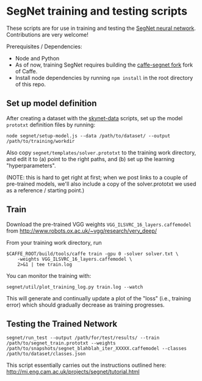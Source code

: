 
# SegNet training and testing scripts

These scripts are for use in training and testing the [SegNet neural
network](http://mi.eng.cam.ac.uk/projects/segnet/).  Contributions are very
welcome!

Prerequisites / Dependencies:
 - Node and Python
 - As of now, training SegNet requires building the [caffe-segnet fork](https://github.com/alexgkendall/caffe-segnet) fork of Caffe.
 - Install node dependencies by running `npm install` in the root directory of this repo.

## Set up model definition

After creating a dataset with the [skynet-data](https://github.com/developmentseed/skynet-data)
scripts, set up the model `prototxt` definition files by running:

```
node segnet/setup-model.js --data /path/to/dataset/ --output /path/to/training/workdir
```

Also copy `segnet/templates/solver.prototxt` to the training work directory, and
edit it to (a) point to the right paths, and (b) set up the learning
"hyperparameters".

(NOTE: this is hard to get right at first; when we post links to a couple of
pre-trained models, we'll also include a copy of the solver.prototxt we used as
a reference / starting point.)


## Train

Download the pre-trained VGG weights `VGG_ILSVRC_16_layers.caffemodel` from
http://www.robots.ox.ac.uk/~vgg/research/very_deep/

From your training work directory, run

```
$CAFFE_ROOT/build/tools/caffe train -gpu 0 -solver solver.txt \
    -weights VGG_ILSVRC_16_layers.caffemodel \
    2>&1 | tee train.log
```

You can monitor the training with:

```
segnet/util/plot_training_log.py train.log --watch
```

This will generate and continually update a plot of the "loss" (i.e., training
error) which should gradually decrease as training progresses.

## Testing the Trained Network

```
segnet/run_test --output /path/for/test/results/ --train /path/to/segnet_train.prototxt --weights /path/to/snapshots/segnet_blahblah_iter_XXXXX.caffemodel --classes /path/to/dataset/classes.json
```

This script essentially carries out the instructions outlined here:
http://mi.eng.cam.ac.uk/projects/segnet/tutorial.html



